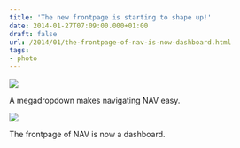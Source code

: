 ```yaml
---
title: 'The new frontpage is starting to shape up!'
date: 2014-01-27T07:09:00.000+01:00
draft: false
url: /2014/01/the-frontpage-of-nav-is-now-dashboard.html
tags: 
- photo
---
```


![](http://56.media.tumblr.com/bc5806599841ba467ad0a411a8320830/tumblr_n02cnu7vVq1tofzlco2_1280.png)

A megadropdown makes navigating NAV easy.

![](http://56.media.tumblr.com/ca868c8d84f13de44be648c3a6f89ece/tumblr_n02cnu7vVq1tofzlco1_1280.png)

The frontpage of NAV is now a dashboard.